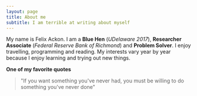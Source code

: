 ```yaml
---
layout: page
title: About me
subtitle: I am terrible at writing about myself
---
```


My name is Felix Ackon. I am a **Blue Hen** (_UDelaware 2017_), **Researcher Associate** (_Federal Reserve Bank of Richmond_) and **Problem Solver**. I enjoy travelling, programming and reading. My interests vary year by year because I enjoy learning and trying out new things.

**One of my favorite quotes**
>"If you want something you've never had, you must be willing to do something you've never done"
